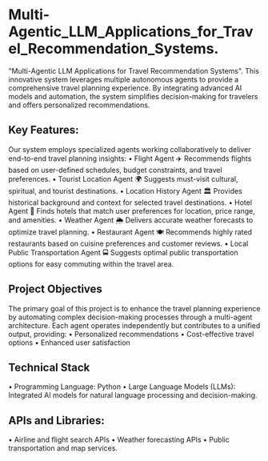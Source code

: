 # Multi-Agentic_LLM_Applications_for_Travel_Recommendation_Systems.

"Multi-Agentic LLM Applications for Travel Recommendation Systems". This innovative system leverages multiple autonomous agents to provide a comprehensive travel planning experience. By integrating advanced AI models and automation, the system simplifies decision-making for travelers and offers personalized recommendations.

## Key Features:

Our system employs specialized agents working collaboratively to deliver end-to-end travel planning insights:
•	Flight Agent ✈️
Recommends flights based on user-defined schedules, budget constraints, and travel preferences.
•	Tourist Location Agent 🌍
Suggests must-visit cultural, spiritual, and tourist destinations.
•	Location History Agent 🏛️
Provides historical background and context for selected travel destinations.
•	Hotel Agent 🏨
Finds hotels that match user preferences for location, price range, and amenities.
•	Weather Agent 🌦️
Delivers accurate weather forecasts to optimize travel planning.
•	Restaurant Agent 🍽️
Recommends highly rated restaurants based on cuisine preferences and customer reviews.
•	Local Public Transportation Agent 🚍
Suggests optimal public transportation options for easy commuting within the travel area.

## Project Objectives

The primary goal of this project is to enhance the travel planning experience by automating complex decision-making processes through a multi-agent architecture. Each agent operates independently but contributes to a unified output, providing:
•	Personalized recommendations
•	Cost-effective travel options
•	Enhanced user satisfaction

## Technical Stack

•	Programming Language: Python
•	Large Language Models (LLMs): Integrated AI models for natural language processing and decision-making.

## APIs and Libraries:

•	Airline and flight search APIs
•	Weather forecasting APIs
•	Public transportation and map services.

